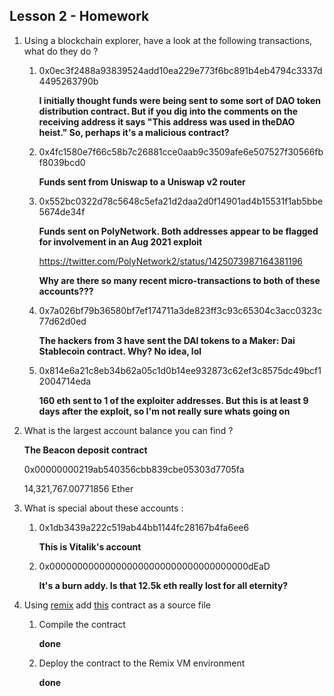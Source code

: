 
## Lesson 2 - Homework


1. Using a blockchain explorer, have a look at the following transactions, what do they do ?


	1. 0x0ec3f2488a93839524add10ea229e773f6bc891b4eb4794c3337d4495263790b
	
		**I initially thought funds were being sent to some sort of DAO token distribution contract. But if you dig into the comments on the receiving address it says "This address was used in theDAO heist." So, perhaps it's a malicious contract?**
	
	2. 0x4fc1580e7f66c58b7c26881cce0aab9c3509afe6e507527f30566fbf8039bcd0

		**Funds sent from Uniswap to a Uniswap v2 router**

	3. 0x552bc0322d78c5648c5efa21d2daa2d0f14901ad4b15531f1ab5bbe5674de34f

		**Funds sent on PolyNetwork. Both addresses appear to be flagged for involvement in an Aug 2021 exploit**

		https://twitter.com/PolyNetwork2/status/1425073987164381196

		**Why are there so many recent micro-transactions to both of these accounts???**

	4. 0x7a026bf79b36580bf7ef174711a3de823ff3c93c65304c3acc0323c77d62d0ed

		**The hackers from 3 have sent the DAI tokens to a Maker: Dai Stablecoin contract. Why? No idea, lol**

	5. 0x814e6a21c8eb34b62a05c1d0b14ee932873c62ef3c8575dc49bcf12004714eda

		**160 eth sent to 1 of the exploiter addresses. But this is at least 9 days after the exploit, so I'm not really sure whats going on**

2. What is the largest account balance you can find ?

	**The Beacon deposit contract**

	0x00000000219ab540356cbb839cbe05303d7705fa
	
	14,321,767.00771856 Ether 

3. What is special about these accounts :
	1. 0x1db3439a222c519ab44bb1144fc28167b4fa6ee6

		**This is Vitalik's account**

	2. 0x000000000000000000000000000000000000dEaD

		**It's a burn addy. Is that 12.5k eth really lost for all eternity?**


4. Using [remix](https://remix.ethereum.org)  add [this](https://gist.github.com/extropyCoder/77487267da199320fb9c852cfde70fb1) contract as a source file 
	1. Compile the contract

		**done**

	2. Deploy the contract to the Remix VM environment

		**done**

